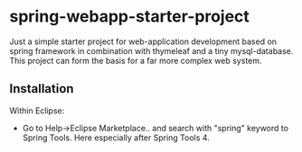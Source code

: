 # spring-webapp-starter-project

Just a simple starter project for web-application development based on spring framework in combination with thymeleaf and a tiny mysql-database. This project can form the basis for a far more complex web system.

## Installation
Within Eclipse:
- Go to Help->Eclipse Marketplace.. and search with "spring" keyword to Spring Tools. Here especially after Spring Tools 4.
